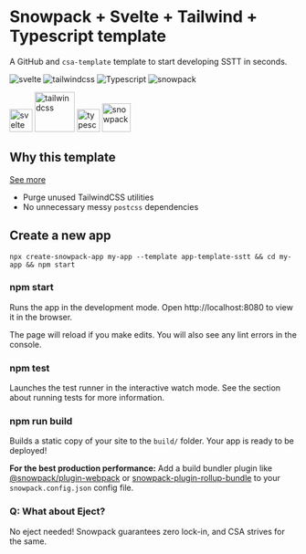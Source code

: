 # Snowpack + Svelte + Tailwind + Typescript template
A GitHub and `csa-template` template to start developing SSTT in seconds.

![svelte](https://img.shields.io/badge/svelte-3.32.1-blue)
![tailwindcss](https://img.shields.io/badge/tailwindcss-2.0.2-blue)
![Typescript](https://img.shields.io/badge/typescript-4.1.3-blue)
![snowpack](https://img.shields.io/badge/snowpack-3.0.11-blue)

<span><img src="https://github.com/LBrian/app-template-svelte-typescript-tailwind/blob/main/public/logo.svg?raw=true" width="40px" alt="svelte"></span>
<span><img src="https://github.com/LBrian/app-template-svelte-typescript-tailwind/blob/main/public/tailwindcss.svg?raw=true" width="70px" alt="tailwindcss"></span>
<span><img src="https://github.com/LBrian/app-template-svelte-typescript-tailwind/blob/main/public/typescript.png?raw=true" width="40px" alt="typescript"></span>
<span><img src="https://github.com/LBrian/app-template-svelte-typescript-tailwind/blob/main/public/snowpack.png?raw=true" width="50px" alt="snowpack"></span>

## Why this template
[See more](https://ralphbliu.medium.com/s2t2-snowpack-svelte-tailwindcss-typescript-8928caa5af6c)
* Purge unused TailwindCSS utilities
* No unnecessary messy `postcss` dependencies

## Create a new app
`npx create-snowpack-app my-app --template app-template-sstt && cd my-app && npm start`

### npm start

Runs the app in the development mode.
Open http://localhost:8080 to view it in the browser.

The page will reload if you make edits.
You will also see any lint errors in the console.

### npm test

Launches the test runner in the interactive watch mode.
See the section about running tests for more information.

### npm run build

Builds a static copy of your site to the `build/` folder.
Your app is ready to be deployed!

**For the best production performance:** Add a build bundler plugin like [@snowpack/plugin-webpack](https://github.com/snowpackjs/snowpack/tree/main/plugins/plugin-webpack) or [snowpack-plugin-rollup-bundle](https://github.com/ParamagicDev/snowpack-plugin-rollup-bundle) to your `snowpack.config.json` config file.

### Q: What about Eject?

No eject needed! Snowpack guarantees zero lock-in, and CSA strives for the same.
